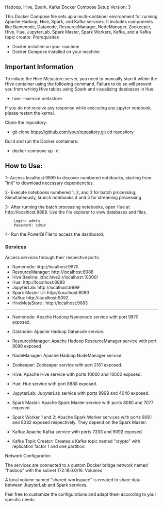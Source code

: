Hadoop, Hive, Spark, Kafka Docker Compose Setup
Version: 3

This Docker Compose file sets up a multi-container environment for running Apache Hadoop, Hive, Spark, and Kafka services. It includes components like Namenode, Datanode, ResourceManager, NodeManager, Zookeeper, Hive, Hue, JupyterLab, Spark Master, Spark Workers, Kafka, and a Kafka topic creator.
Prerequisites

- Docker installed on your machine
- Docker Compose installed on your machine

## Important Information

To initiate the Hive Metastore server, you need to manually start it within the Hive container using the following command, Failure to do so will prevent you from writing Hive tables using Spark and visualizing databases in Hue.
- hive --service metastore

If you do not receive any response while executing any jupyter notebook, please restart the kernel.



Clone the repository:

- git clone https://github.com/your/repository.git
cd repository


Build and run the Docker containers:



- docker-compose up -d


## How to Use:

1- Access localhost:9999 to discover numbered notebooks, starting from "init" to download necessary dependencies.

2- Execute notebooks numbered 1, 2, and 3 for batch processing. Simultaneously, launch notebooks 4 and 5 for streaming processing.

3- After running the batch processing notebooks, open Hue at http://localhost:8888. Use the file explorer to view databases and files.

        Login: admin
        Password: admin

4- Run the PowerBi File to access the dashboard.

### Services

Access services through their respective ports:
- Namenode: http://localhost:9870
- ResourceManager: http://localhost:8088
- Hive Beeline: jdbc:hive2://localhost:10000/
- Hue: http://localhost:8888
- JupyterLab: http://localhost:9999
- Spark Master UI: http://localhost:8080
- Kafka: http://localhost:9092
- HiveMetaStore : http://localhost:9083

-------------------------------------------------------


- Namenode: Apache Hadoop Namenode service with port 9870 exposed.


- Datanode: Apache Hadoop Datanode service.


- ResourceManager: Apache Hadoop ResourceManager service with port 8088 exposed.


- NodeManager: Apache Hadoop NodeManager service.


- Zookeeper: Zookeeper service with port 2181 exposed.


- Hive: Apache Hive service with ports 10000 and 10002 exposed.


- Hue: Hue service with port 8888 exposed.


- JupyterLab: JupyterLab service with ports 9999 and 4040 exposed.


- Spark Master: Apache Spark Master service with ports 8080 and 7077 exposed.


- Spark Worker 1 and 2: Apache Spark Worker services with ports 8081 and 8082 exposed respectively. They depend on the Spark Master.


- Kafka: Apache Kafka service with ports 7203 and 9092 exposed.


- Kafka Topic Creator: Creates a Kafka topic named "crypto" with replication factor 1 and one partition.

Network Configuration

The services are connected to a custom Docker bridge network named "hadoop" with the subnet 172.18.0.0/16.
Volumes

A local volume named "shared-workspace" is created to share data between JupyterLab and Spark services.

Feel free to customize the configurations and adapt them according to your specific needs.


